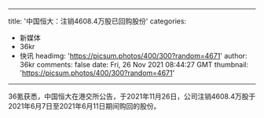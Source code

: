 
---
title: '中国恒大：注销4608.4万股已回购股份'
categories: 
 - 新媒体
 - 36kr
 - 快讯
headimg: 'https://picsum.photos/400/300?random=4671'
author: 36kr
comments: false
date: Fri, 26 Nov 2021 08:44:27 GMT
thumbnail: 'https://picsum.photos/400/300?random=4671'
---

<div>   
36氪获悉，中国恒大在港交所公告，于2021年11月26日，公司注销4608.4万股于2021年6月7日至2021年6月11日期间购回的股份。  
</div>
            